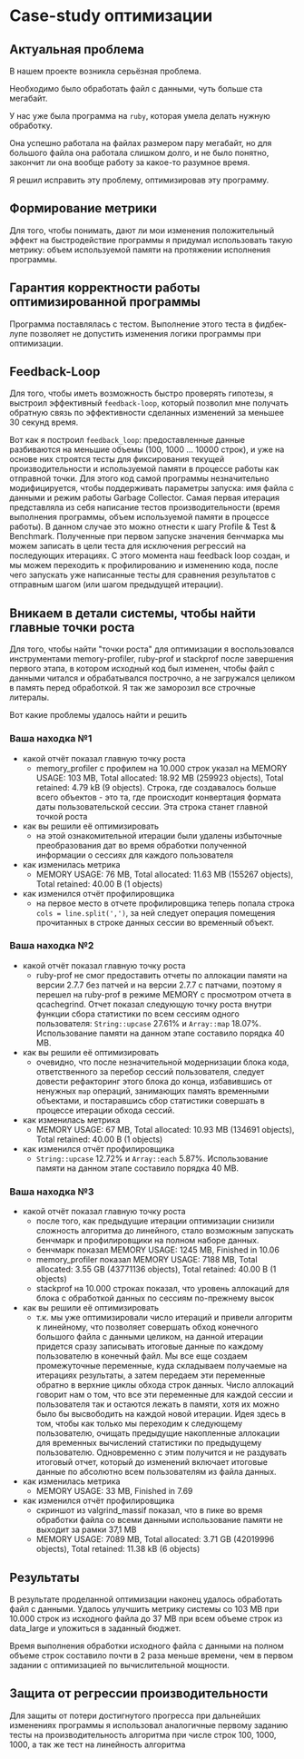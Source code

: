 # Case-study оптимизации

## Актуальная проблема
В нашем проекте возникла серьёзная проблема.

Необходимо было обработать файл с данными, чуть больше ста мегабайт.

У нас уже была программа на `ruby`, которая умела делать нужную обработку.

Она успешно работала на файлах размером пару мегабайт, но для большого файла она работала слишком долго, и не было понятно, закончит ли она вообще работу за какое-то разумное время.

Я решил исправить эту проблему, оптимизировав эту программу.

## Формирование метрики
Для того, чтобы понимать, дают ли мои изменения положительный эффект на быстродействие программы я придумал использовать такую метрику: объем используемой памяти на протяжении исполнения программы.

## Гарантия корректности работы оптимизированной программы
Программа поставлялась с тестом. Выполнение этого теста в фидбек-лупе позволяет не допустить изменения логики программы при оптимизации.

## Feedback-Loop
Для того, чтобы иметь возможность быстро проверять гипотезы, я выстроил эффективный `feedback-loop`, который позволил мне получать обратную связь по эффективности сделанных изменений за меньшее 30 секунд время.

Вот как я построил `feedback_loop`: предоставленные данные разбиваются на меньшие объемы (100, 1000 ... 10000 строк), и уже на основе них строятся тесты для фиксирования текущей производительности и используемой памяти в процессе работы как отправной точки. Для этого код самой программы незначительно модифицируется, чтобы поддерживать параметры запуска: имя файла с данными и режим работы Garbage Collector. Самая первая итерация представляла из себя написание тестов производительности (время выполнения программы, объем используемой памяти в процессе работы). В данном случае это можно отнести к шагу Profile & Test & Benchmark. Полученные при первом запуске значения бенчмарка мы можем записать в цели теста для исключения регрессий на последующих итерациях.
С этого момента наш feedback loop создан, и мы можем переходить к профилированию и изменению кода, после чего запускать уже написанные тесты для сравнения результатов с отправным шагом (или шагом предыдущей итерации).

## Вникаем в детали системы, чтобы найти главные точки роста
Для того, чтобы найти "точки роста" для оптимизации я воспользовался инструментами memory-profiler, ruby-prof и stackprof после завершения первого этапа, в котором исходный код был изменен, чтобы файл с данными читался и обрабатывался построчно, а не загружался целиком в память перед обработкой. Я так же заморозил все строчные литералы.

Вот какие проблемы удалось найти и решить

### Ваша находка №1
- какой отчёт показал главную точку роста
  * memory_profiler с профилем на 10.000 строк указал на MEMORY USAGE: 103 MB, Total allocated: 18.92 MB (259923 objects), Total retained: 4.79 kB (9 objects). Строка, где создавалось больше всего объектов - это та, где происходит конвертация формата даты пользовательской сессии. Эта строка станет главной точкой роста
- как вы решили её оптимизировать
  * на этой ознакомительной итерации были удалены избыточные преобразования дат во время обработки полученной информации о сессиях для каждого пользователя
- как изменилась метрика
  * MEMORY USAGE: 76 MB, Total allocated: 11.63 MB (155267 objects), Total retained: 40.00 B (1 objects)
- как изменился отчёт профилировщика
  * на первое место в отчете профилировщика теперь попала строка `cols = line.split(',')`, за ней следует операция помещения прочитанных в строке данных сессии во временный объект.

### Ваша находка №2
- какой отчёт показал главную точку роста
  * ruby-prof не смог предоставить отчеты по аллокации памяти на версии 2.7.7 без патчей и на версии 2.7.7 с патчами, поэтому я перешел на ruby-prof в режиме MEMORY с просмотром отчета в qcachegrind. Отчет показал следующую точку роста внутри функции сбора статистики по всем сессиям одного пользователя: `String::upcase` 27.61% и `Array::map` 18.07%. Использование памяти на данном этапе составило порядка 40 MB.
- как вы решили её оптимизировать
  * очевидно, что после незначительной модернизации блока кода, ответственного за перебор сессий пользователя, следует довести рефакторинг этого блока до конца, избавившись от ненужных `map` операций, занимающих память временными объектами, и постаравшись сбор статистики совершать в процессе итерации обхода сессий.
- как изменилась метрика
  * MEMORY USAGE: 67 MB, Total allocated: 10.93 MB (134691 objects), Total retained: 40.00 B (1 objects)
- как изменился отчёт профилировщика
  * `String::upcase` 12.72% и `Array::each` 5.87%. Использование памяти на данном этапе составило порядка 40 MB.

### Ваша находка №3
- какой отчёт показал главную точку роста
  * после того, как предыдущие итерации оптимизации снизили сложность алгоритма до линейного, стало возможным запускать бенчмарк и профилировщики на полном наборе данных.
  * бенчмарк показал MEMORY USAGE: 1245 MB, Finished in 10.06
  * memory_profiler показал MEMORY USAGE: 7188 MB, Total allocated: 3.55 GB (43771136 objects), Total retained: 40.00 B (1 objects)
  * stackprof на 10.000 строках показал, что уровень аллокаций для блока с обработкой данных по сессиям по-прежнему высок
- как вы решили её оптимизировать
  * т.к. мы уже оптимизировали число итераций и привели алгоритм к линейному, что позволяет совершать обход конечного большого файла с данными целиком, на данной итерации придется сразу записывать итоговые данные по каждому пользователю в конечный файл. Мы все еще создаем промежуточные переменные, куда складываем получаемые на итерациях результаты, а затем передаем эти переменные обратно в верхние циклы обхода строк данных. Число аллокаций говорит нам о том, что все эти переменные для каждой сессии и пользователя так и остаются лежать в памяти, хотя их можно было бы высвободить на каждой новой итерации. Идея здесь в том, чтобы как только мы переходим к следующему пользователю, очищать предыдущие накопленные аллокации для временных вычислений статистики по предыдущему пользователю. Одновременно с этим получится и не раздувать итоговый отчет, который до изменений включает итоговые данные по абсолютно всем пользователям из файла данных.
- как изменилась метрика
  * MEMORY USAGE: 33 MB, Finished in 7.69
- как изменился отчёт профилировщика
  * скриншот из valgrind_massif показал, что в пике во время обработки файла со всеми данными использование памяти не выходит за рамки 37,1 MB
  * MEMORY USAGE: 7089 MB, Total allocated: 3.71 GB (42019996 objects), Total retained: 11.38 kB (6 objects)

## Результаты
В результате проделанной оптимизации наконец удалось обработать файл с данными.
Удалось улучшить метрику системы со 103 MB при 10.000 строк из исходного файла до 37 MB при всем объеме строк из data_large и уложиться в заданный бюджет.

Время выполнения обработки исходного файла с данными на полном объеме строк составило почти в 2 раза меньше времени, чем в первом задании с оптимизацией по вычислительной мощности.

## Защита от регрессии производительности
Для защиты от потери достигнутого прогресса при дальнейших изменениях программы я использовал аналогичные первому заданию тесты на производительность алгоритма при числе строк 100, 1000, 1000, а так же тест на линейность алгоритма

